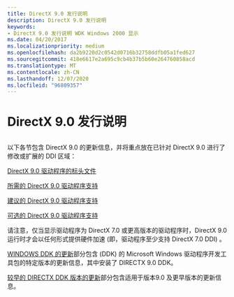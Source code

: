 ```yaml
---
title: DirectX 9.0 发行说明
description: DirectX 9.0 发行说明
keywords:
- DirectX 9.0 发行说明 WDK Windows 2000 显示
ms.date: 04/20/2017
ms.localizationpriority: medium
ms.openlocfilehash: da2b9220d2c0542d0716b32758ddfb05a1fed627
ms.sourcegitcommit: 418e6617e2a695c9cb4b37b5b60e264760858acd
ms.translationtype: MT
ms.contentlocale: zh-CN
ms.lasthandoff: 12/07/2020
ms.locfileid: "96809357"
---
```

# <a name="directx-90-release-notes"></a>DirectX 9.0 发行说明


## <span id="ddk_directx_9_0_release_notes_gg"></span><span id="DDK_DIRECTX_9_0_RELEASE_NOTES_GG"></span>


以下各节包含 DirectX 9.0 的更新信息，并将重点放在已针对 DirectX 9.0 进行了修改或扩展的 DDI 区域：

[DirectX 9.0 驱动程序的标头文件](header-files-for-directx-9-0-drivers.md)

[所需的 DirectX 9.0 驱动程序支持](required-directx-9-0-driver-support.md)

[建议的 DirectX 9.0 驱动程序支持](recommended-directx-9-0-driver-support.md)

[可选的 DirectX 9.0 驱动程序支持](optional-directx-9-0-driver-support.md)

请注意，仅当显示驱动程序为 DirectX 7.0 或更高版本的驱动程序时，DirectX 9.0 运行时才会以任何形式提供硬件加速 (即，驱动程序至少支持 DirectX 7.0 DDI) 。

[WINDOWS DDK 的更新](updates-for-windows-ddk.md)部分包含 (DDK) 的 Microsoft Windows 驱动程序开发工具包的特定版本的更新信息，其中安装了 DIRECTX 9.0 DDK。

[较早的 DIRECTX DDK 版本的更新](updates-for-earlier-directx-ddk-versions.md)部分包含适用于版本9.0 及更早版本的更新信息。

 

 





